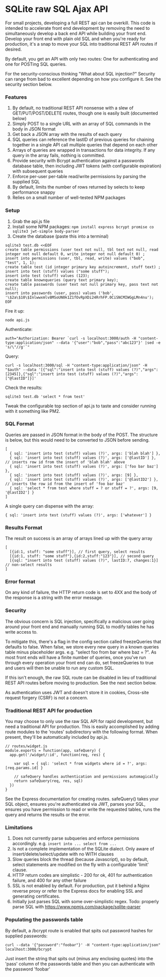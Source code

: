# SQLite raw SQL Ajax API

For small projects, developing a full REST api can be overkill.  This code is intended to accelerate front end development by removing the need to simultaneously develop a back end API while building your front end.  Develop your front end with plain old SQL and when you're ready for production, it's a snap to move your SQL into traditional REST API routes if desired.

By default, you get an API with only two routes: One for authenticating and one for POSTing SQL queries.

For the security-conscious thinking "What about SQL injection?" Security can range from bad to excellent depending on how you configure it.  See the security section below.

### Features

1. By default, no traditional REST API nonsense with a slew of GET/PUT/POST/DELETE routes, though one is easily built (documented below)
2. Simply POST to a single URL with an array of SQL commands in the body in JSON format
3. Get back a JSON array with the results of each query
4. SQL queries can reference the lastID of previous queries for chaining
   together in a single API call multiple queries that depend on each other
5. Arrays of queries are wrapped in transactions for data integrity.  If any query in the array fails, nothing is committed.
6. Provide security with Bcrypt authentication against a passwords database table, then including
   JWT tokens (with configurable expiration) with subsequent queries
7. Enforce per-user per-table read/write permissions by parsing the supplied SQL
8. By default, limits the number of rows returned by selects to keep performance snappy
9. Relies on a small number of well-tested NPM packages 

### Setup

1. Grab the api.js file
2. Install some NPM packages: `npm install express bcrypt promise co sqlite3 jwt-simple body-parser`
3. Create the database (paste this into a terminal)
```
sqlite3 test.db <<EOF
create table permissions (user text not null, tbl text not null, read integer not null default 0, write integer not null default 0) ;
insert into permissions (user, tbl, read, write) values ("bob", "test", 1, 1);
create table test (id integer primary key autoincrement, stuff text) ;
insert into test (stuff) values ("some stuff");
insert into test (stuff) values (123);
create table knownqueries (query text primary key);
create table passwords (user text not null primary key, pass text not null);
insert into passwords (user, pass) values ('bob', '\$2a\$10\$Inlwwxmlv8MSoUN0k1Z1fOvRpXDi24RrhFP.0CiSNCMIWGgLMn4nu');
EOF
```
Fire it up:
```
node api.js
```
Authenticate: 
```
auth="Authorization: Bearer `curl -s localhost:3000/auth -H "content-type:application/json" --data '{"user":"bob","pass":"abc123"}' |sed -e 's/\"//g'`"
```
Query:
```
curl -s localhost:3000/sql -H "content-type:application/json" -H "$auth" --data '[{"sql":"insert into test (stuff) values (?)","args":[2345]},{"sql":"insert into test (stuff) values (?)","args":["@lastID"]}]'
````
Check the results:
```
sqlite3 test.db 'select * from test'
```
Tweak the configurable top section of api.js to taste and consider running with it something like PM2.


### SQL Format

Queries are passed in JSON format in the body of the POST.  The structure is below, but this would need to be converted to JSON before sending.

```
[
  { sql: 'insert into test (stuff) values (?)', args: ['blah blah'] },
  { sql: 'insert into test (stuff) values (?)', args: ['@lastID'] }, // inserts row id from the insert of 'blah blah' above
  { sql: 'insert into test (stuff) values (?)', args: ['foo bar baz'] },
  { sql: 'insert into test (stuff) values (?)', args: [9] },
  { sql: 'insert into test (stuff) values (?)', args: ['@lastID2'] }, // inserts the row id from the insert of 'foo bar baz'
  { sql: 'select * from test where stuff = ? or stuff = ?', args: [9, '@lastID2'] }
]
```

A single query can dispense with the array:

```
{ sql: 'insert into test (stuff) values (?)', args: ['whatever'] }
```

### Results Format

The result on success is an array of arrays lined up with the query array

```
[
  [{id:1, stuff: "some stuff"}], // first query, select results
  [{id:1, stuff: "some stuff"},{id:2,stuff:"123"}], // second query
  [{sql: "insert into test (stuff) values (?)", lastID:7, changes:1}] // non-select results
] 
```

### Error format

On any kind of failure, the HTTP return code is set to 4XX and the body of the response is a string with the error message.

### Security

The obvious concern is SQL injection, specifically a malicious user going around your front end and manually running SQL to modify tables he has write access to.  

To mitigate this, there's a flag in the config section called freezeQueries that defaults to false.  When false, we store every new query in a known queries table minus placeholder args.  e.g. "select foo from bar where baz = ?".  As most front ends will have a finite number of queries, once you've run through every operation your front end can do, set freezeQueries to true and users will then be unable to run any custom SQL.

If this isn't enough, the raw SQL route can be disabled in lieu of traditional REST API routes before moving to production. See the next section below.

As authentication uses JWT and doesn't store it in cookies, Cross-site request forgery (CSRF) is not a concern.

### Traditional REST API for production

You may choose to only use the raw SQL API for rapid development, but need a traditional API for production.  This is easily accomplished by adding route modules to the 'routes' subdirectory with the following format.  When present, they'll be automatically included by api.js.

```
// routes/widget.js
module.exports = function(app, safeQuery) {
  app.get('/widget/:id', function(req, res) {
    
    var sql = { sql: 'select * from widgets where id = ?', args: [req.params.id] } 
    
    // safeQuery handles authentication and permissions automagically   
    return safeQuery(req, res, sql)
  })
}
```

See the Express documentation for creating routes.  safeQuery() takes your SQL object, ensures you're authenticated via JWT, parses your SQL, ensures you have permission to read or write the requested tables, runs the query and returns the results or the error.

### Limitations

1. Does not currently parse subqueries and enforce permissions accordingly. e.g.  `insert into ... select from ...`
2. Is not a complete implementation of the SQLite dialect.  Only aware of insert/delete/select/update with no WITH clauses
3. Slow queries block the thread (because Javascript), so by default, select statements are modified on the fly with a configurable 'limit' clause.  
4. HTTP return codes are simplistic - 200 for ok, 401 for authentication failure, and 400 for any other failure
5. SSL is not enabled by default. For production, put it behind a Nginx reverse proxy or refer to the Express docs for enabling SSL and generating certificates.
6. Initially just parses SQL with some over-simplistic regex.  Todo:  properly parse SQL with https://www.npmjs.com/package/sqlite-parser

### Populating the passwords table

By default, a /bcrypt route is enabled that spits out password hashes for supplied passwords:

```
curl --data '{"password":"foobar"}' -H "content-type:application/json" localhost:3000/bcrypt
```

Just insert the string that spits out (minus any enclosing quotes) into the 'pass' column of the passwords table and then you can authenticate with the password 'foobar'
